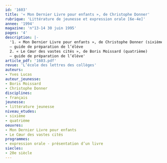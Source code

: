 ```yaml
---
id: '1603'
title: '« Mon Dernier Livre pour enfants », de Christophe Donner'
rubrique: 'Littérature de jeunesse et expression orale [6e-4e]'
annee: '1994'
magazine: 'n°13-14 30 juin 1995'
pages: '4'
description: |-
  '1. « Mon Dernier Livre pour enfants », de Christophe Donner (sixième)
  – guide de préparation de l’élève
  2. « Le Cœur des vastes cités », de Boris Moissard (quatrième)
  – guide de préparation de l’élève'
article_pdf: '1603.pdf'
revue: 'L’école des lettres des collèges'
auteurs:
- Yves Lucas
auteur_jeunesse:
- Boris Moissard
- Christophe Donner
disciplines:
- français
jeunesse:
- littérature jeunesse
niveau_etudes:
- sixième
- quatrième
oeuvres:
- Mon Dernier Livre pour enfants
- Le Cœur des vastes cités
programmes:
- expression orale - présentation d’un livre
siecles:
- 20e siècle
---
```


